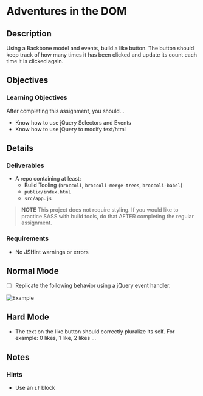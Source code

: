 # Adventures in the DOM

## Description
Using a Backbone model and events, build a like button. The button should keep track of how many times it has been clicked and update its count each time it is clicked again.

## Objectives

### Learning Objectives

After completing this assignment, you should…

* Know how to use jQuery Selectors and Events
* Know how to use jQuery to modify text/html

## Details

### Deliverables

* A repo containing at least:
  * Build Tooling (`broccoli`, `broccoli-merge-trees`, `broccoli-babel`)
  * `public/index.html`
  * `src/app.js`

> **NOTE** This project does not require styling. If you would like to practice SASS with build tools, do that AFTER completing the regular assignment.

### Requirements

* No JSHint warnings or errors

## Normal Mode
- [ ] Replicate the following behavior using a jQuery event handler.

![Example](./likes.gif)

## Hard Mode

* The text on the like button should correctly pluralize its self. For example: 0 likes, 1 like, 2 likes ...

## Notes
### Hints
- Use an `if` block
